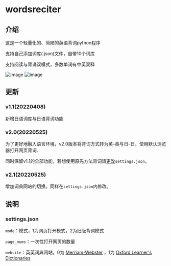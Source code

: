 # wordsreciter
## 介绍
这是一个轻量化的、简陋的英语背词python程序

支持自己添加词库(.json)文件，自带10个词库

支持阅读与背诵双模式，多数单词有中英双释

![image](https://user-images.githubusercontent.com/88281489/160550019-4aa8b438-81a0-4a6c-9b7b-a426e3112adc.png)
![image](https://user-images.githubusercontent.com/88281489/160550106-234ec3d7-df53-4b71-acfc-8b05ef729cf0.png)  
## 更新
### v1.1(20220408)
新增日语词库与日语背词功能
### v2.0(20220525)
为了更好地融入语言环境，v2.0版本将背词方式转为英-英与日-日，使用默认浏览器打开网页背词.

同时保留v1.1的全部功能，若想使用原先方法背词请[更改](#settingsjson)`settings.json`。

### v2.1(20220525)
增加词典网站的切换。同样在`settings.json`内修改。
## 说明
### settings.json
`mode`：模式，1为网页打开模式，2为旧版背词模式

`page_nums`：一次性打开网页的数量


`website`：英英词典网站，0为 [Merriam-Webster](https://www.merriam-webster.com/) ，1为 [Oxford Learner's Dictionaries](https://www.oxfordlearnersdictionaries.com/)